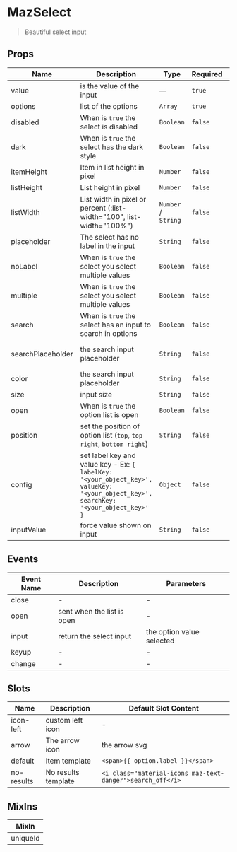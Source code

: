 # MazSelect

> Beautiful select input

## Props

<!-- @vuese:MazSelect:props:start -->

| Name              | Description                                                                                                                          | Type                | Required | Default           |
| ----------------- | ------------------------------------------------------------------------------------------------------------------------------------ | ------------------- | -------- | ----------------- |
| value             | is the value of the input                                                                                                            | —                   | `true`   | -                 |
| options           | list of the options                                                                                                                  | `Array`             | `true`   | -                 |
| disabled          | When is `true` the select is disabled                                                                                                | `Boolean`           | `false`  | -                 |
| dark              | When is `true` the select has the dark style                                                                                         | `Boolean`           | `false`  | -                 |
| itemHeight        | Item in list height in pixel                                                                                                         | `Number`            | `false`  | 35                |
| listHeight        | List height in pixel                                                                                                                 | `Number`            | `false`  | 260               |
| listWidth         | List width in pixel or percent (:list-width="100", list-width="100%")                                                                | `Number` / `String` | `false`  | -                 |
| placeholder       | The select has no label in the input                                                                                                 | `String`            | `false`  | Select option     |
| noLabel           | When is `true` the select you select multiple values                                                                                 | `Boolean`           | `false`  | -                 |
| multiple          | When is `true` the select you select multiple values                                                                                 | `Boolean`           | `false`  | -                 |
| search            | When is `true` the select has an input to search in options                                                                          | `Boolean`           | `false`  | -                 |
| searchPlaceholder | the search input placeholder                                                                                                         | `String`            | `false`  | Search in options |
| color             | the search input placeholder                                                                                                         | `String`            | `false`  | primary           |
| size              | input size                                                                                                                           | `String`            | `false`  | md                |
| open              | When is `true` the option list is open                                                                                               | `Boolean`           | `false`  | -                 |
| position          | set the position of option list (`top`, `top right`, `bottom right`)                                                                 | `String`            | `false`  | left bottom       |
| config            | set label key and value key - Ex: `{ labelKey: '<your_object_key>', valueKey: '<your_object_key>', searchKey: '<your_object_key>' }` | `Object`            | `false`  | -                 |
| inputValue        | force value shown on input                                                                                                           | `String`            | `false`  | -                 |

<!-- @vuese:MazSelect:props:end -->

## Events

<!-- @vuese:MazSelect:events:start -->

| Event Name | Description                | Parameters                |
| ---------- | -------------------------- | ------------------------- |
| close      | -                          | -                         |
| open       | sent when the list is open | -                         |
| input      | return the select input    | the option value selected |
| keyup      | -                          | -                         |
| change     | -                          | -                         |

<!-- @vuese:MazSelect:events:end -->

## Slots

<!-- @vuese:MazSelect:slots:start -->

| Name       | Description         | Default Slot Content                                       |
| ---------- | ------------------- | ---------------------------------------------------------- |
| icon-left  | custom left icon    | -                                                          |
| arrow      | The arrow icon      | the arrow svg                                              |
| default    | Item template       | `<span>{{ option.label }}</span>`                          |
| no-results | No results template | `<i class="material-icons maz-text-danger">search_off</i>` |

<!-- @vuese:MazSelect:slots:end -->

## MixIns

<!-- @vuese:MazSelect:mixIns:start -->

| MixIn    |
| -------- |
| uniqueId |

<!-- @vuese:MazSelect:mixIns:end -->
